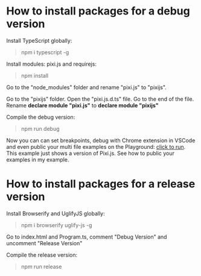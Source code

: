 # How to install packages for a debug version

Install TypeScript globally:

> npm i typescript -g

Install modules: pixi.js and requirejs:

> npm install

Go to the "node_modules" folder and rename "pixi.js" to "pixijs".

Go to the "pixijs" folder. Open the "pixi.js.d.ts" file. Go to the end of the file. Rename **declare module "pixi.js"** to **declare module "pixijs"**

Compile the debug version:

> npm run debug

Now you can can set breakpoints, debug with Chrome extension in VSCode and even public your multi file examples on the Playground: [click to run](https://next.plnkr.co/edit/2dkQtKRY30nvoYmF?preview). This example just shows a version of Pixi.js. See how to public your examples in my example.

# How to install packages for a release version

Install Browserify and UglifyJS globally:

> npm i browserify uglify-js -g

Go to index.html and Program.ts, comment "Debug Version" and uncomment "Release Version"

Compile the release version:

> npm run release
